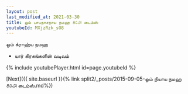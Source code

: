 ```yaml
---
layout: post
last_modified_at: 2021-03-30
title: ஓம் பாபநாசநாய நமஹ ௧௦௮ டைம்ஸ்
youtubeId: MXjzRzk_sO8
---
```

 
 
 ஓம் க்ராஹ்ய நமஹ  
 
 -  யார் கிரகங்களின் வடிவம் 
 
  
 
  
 
 
 
 
 
 


{% include youtubePlayer.html id=page.youtubeId %}
 
[Next]({{ site.baseurl }}{% link  split2/_posts/2015-09-05-ஓம் நியாய நமஹ ௧௦௮ டைம்ஸ்.md%})
 
